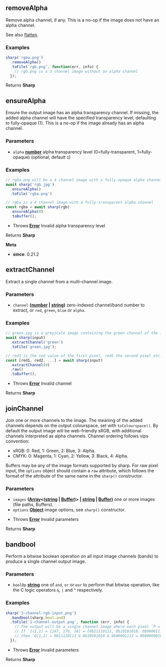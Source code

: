 <!-- Generated by documentation.js. Update this documentation by updating the source code. -->

## removeAlpha

Remove alpha channel, if any. This is a no-op if the image does not have an alpha channel.

See also [flatten][1].

### Examples

```javascript
sharp('rgba.png')
  .removeAlpha()
  .toFile('rgb.png', function(err, info) {
    // rgb.png is a 3 channel image without an alpha channel
  });
```

Returns **Sharp** 

## ensureAlpha

Ensure the output image has an alpha transparency channel.
If missing, the added alpha channel will have the specified
transparency level, defaulting to fully-opaque (1).
This is a no-op if the image already has an alpha channel.

### Parameters

*   `alpha` **[number][2]** alpha transparency level (0=fully-transparent, 1=fully-opaque) (optional, default `1`)

### Examples

```javascript
// rgba.png will be a 4 channel image with a fully-opaque alpha channel
await sharp('rgb.jpg')
  .ensureAlpha()
  .toFile('rgba.png')
```

```javascript
// rgba is a 4 channel image with a fully-transparent alpha channel
const rgba = await sharp(rgb)
  .ensureAlpha(0)
  .toBuffer();
```

*   Throws **[Error][3]** Invalid alpha transparency level

Returns **Sharp** 

**Meta**

*   **since**: 0.21.2

## extractChannel

Extract a single channel from a multi-channel image.

### Parameters

*   `channel` **([number][2] | [string][4])** zero-indexed channel/band number to extract, or `red`, `green`, `blue` or `alpha`.

### Examples

```javascript
// green.jpg is a greyscale image containing the green channel of the input
await sharp(input)
  .extractChannel('green')
  .toFile('green.jpg');
```

```javascript
// red1 is the red value of the first pixel, red2 the second pixel etc.
const [red1, red2, ...] = await sharp(input)
  .extractChannel(0)
  .raw()
  .toBuffer();
```

*   Throws **[Error][3]** Invalid channel

Returns **Sharp** 

## joinChannel

Join one or more channels to the image.
The meaning of the added channels depends on the output colourspace, set with `toColourspace()`.
By default the output image will be web-friendly sRGB, with additional channels interpreted as alpha channels.
Channel ordering follows vips convention:

*   sRGB: 0: Red, 1: Green, 2: Blue, 3: Alpha.
*   CMYK: 0: Magenta, 1: Cyan, 2: Yellow, 3: Black, 4: Alpha.

Buffers may be any of the image formats supported by sharp.
For raw pixel input, the `options` object should contain a `raw` attribute, which follows the format of the attribute of the same name in the `sharp()` constructor.

### Parameters

*   `images` **([Array][5]<([string][4] | [Buffer][6])> | [string][4] | [Buffer][6])** one or more images (file paths, Buffers).
*   `options` **[Object][7]** image options, see `sharp()` constructor.

<!---->

*   Throws **[Error][3]** Invalid parameters

Returns **Sharp** 

## bandbool

Perform a bitwise boolean operation on all input image channels (bands) to produce a single channel output image.

### Parameters

*   `boolOp` **[string][4]** one of `and`, `or` or `eor` to perform that bitwise operation, like the C logic operators `&`, `|` and `^` respectively.

### Examples

```javascript
sharp('3-channel-rgb-input.png')
  .bandbool(sharp.bool.and)
  .toFile('1-channel-output.png', function (err, info) {
    // The output will be a single channel image where each pixel `P = R & G & B`.
    // If `I(1,1) = [247, 170, 14] = [0b11110111, 0b10101010, 0b00001111]`
    // then `O(1,1) = 0b11110111 & 0b10101010 & 0b00001111 = 0b00000010 = 2`.
  });
```

*   Throws **[Error][3]** Invalid parameters

Returns **Sharp** 

[1]: /api-operation#flatten

[2]: https://developer.mozilla.org/docs/Web/JavaScript/Reference/Global_Objects/Number

[3]: https://developer.mozilla.org/docs/Web/JavaScript/Reference/Global_Objects/Error

[4]: https://developer.mozilla.org/docs/Web/JavaScript/Reference/Global_Objects/String

[5]: https://developer.mozilla.org/docs/Web/JavaScript/Reference/Global_Objects/Array

[6]: https://nodejs.org/api/buffer.html

[7]: https://developer.mozilla.org/docs/Web/JavaScript/Reference/Global_Objects/Object
